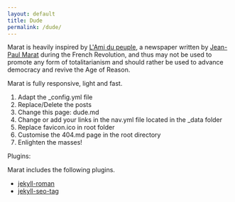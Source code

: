 ```yaml
---
layout: default
title: Dude
permalink: /dude/
---
```


Marat is heavily inspired by [L'Ami du peuple](https://en.wikipedia.org/wiki/L%27Ami_du_peuple), a newspaper written by [Jean-Paul Marat](https://en.wikipedia.org/wiki/Jean-Paul_Marat) during the French Revolution, and thus may not be used to promote any form of totalitarianism and should rather be used to advance democracy and revive the Age of Reason.

Marat is fully responsive, light and fast.

1. Adapt the \_config.yml file
2. Replace/Delete the posts
3. Change this page: dude.md
4. Change or add your links in the nav.yml file located in the \_data folder
5. Replace favicon.ico in root folder
6. Customise the 404.md page in the root directory
7. Enlighten the masses!

Plugins:

Marat includes the following plugins.

-   [jekyll-roman](https://github.com/paulrobertlloyd/jekyll-roman)
-   [jekyll-seo-tag](https://github.com/jekyll/jekyll-seo-tag)
